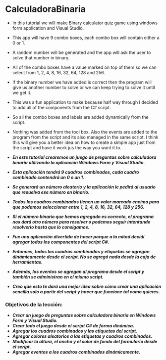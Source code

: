 # CalculadoraBinaria

- In this tutorial we will make Binary calculator quiz game using windows form application and  Visual Studio.
- This app will have 9 combo boxes, each combo box will contain either a 0 or 1.
- A random number will be generated and  the app will ask the user to solve that number in binary.
- All of the combo boxes have a value marked on top of them so we can select from 1, 2, 4, 8, 16, 32, 64, 128 and 256.
- If the binary number we have added is correct then the program will give us another number to solve or we can keep trying to solve it until we get it.
- This was a fun application to make because half way through I decided to add all of the components from the C# script.
- So all the combo boxes and labels are added dynamically from the script.
- Nothing was added from the tool box. Also the events are added to the program from the script and its also managed in the same script. I think this will give you a better idea on how to create a simple app just from the script and have it work jus the way you want it to.

- **_En este tutorial crearemos un juego de preguntas sobre calculadora binaria utilizando la aplicación Windows Form y Visual Studio._**
- **_Esta aplicación tendrá 9 cuadros combinados, cada cuadro combinado contendrá un 0 o un 1._**
- **_Se generará un número aleatorio y la aplicación le pedirá al usuario que resuelva ese número en binario._**
- **_Todos los cuadros combinados tienen un valor marcado encima para que podamos seleccionar entre 1, 2, 4, 8, 16, 32, 64, 128 y 256._**
- **_Si el número binario que hemos agregado es correcto, el programa nos dará otro número para resolver o podemos seguir intentando resolverlo hasta que lo consigamos._**
- **_Fue una aplicación divertida de hacer porque a la mitad decidí agregar todos los componentes del script C#._**
- **_Entonces, todos los cuadros combinados y etiquetas se agregan dinámicamente desde el script. No se agregó nada desde la caja de herramientas._**
- **_Además, los eventos se agregan al programa desde el script y también se administran en el mismo script._**
- **_Creo que esto te dará una mejor idea sobre cómo crear una aplicación sencilla solo a partir del script y hacer que funcione tal como quieres._**

### Objetivos de la lección: 

- **_Crear un juego de preguntas sobre calculadora binaria en Windows Form y Visual Studio._**
- **_Crear todo el juego desde el script C# de forma dinámica._**
- **_Agregar los cuadros combinados y las etiquetas del script._**
- **_Agregar colores aleatorios a las etiquetas y cuadros combinados._**
- **_Modificar la altura, el ancho y el color de fondo del formulario desde el script._**
- **_Agregar eventos a los cuadros combinados dinámicamente._**
